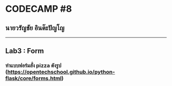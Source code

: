 # CODECAMP #8

## นายวรัญชัย อินต๊ะปัญโญ

---

## Lab3 : Form

### ทำแบบฟอร์มสั่ง pizza ดังรูป (https://opentechschool.github.io/python-flask/core/forms.html)